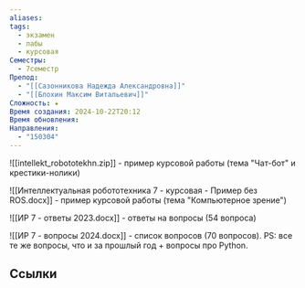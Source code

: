 ```yaml
---
aliases: 
tags:
  - экзамен
  - лабы
  - курсовая
Семестры:
  - 7семестр
Препод:
  - "[[Сазонникова Надежда Александровна]]"
  - "[[Блохин Максим Витальевич]]"
Сложность: ★
Время создания: 2024-10-22T20:12
Время обновления: 
Направления:
  - "150304"
---
```

![[intellekt_robototekhn.zip]] - пример курсовой работы (тема "Чат-бот" и крестики-нолики)

![[Интеллектуальная робототехника 7 - курсовая - Пример без ROS.docx]] - пример курсовой работы (тема "Компьютерное зрение")

![[ИР 7 - ответы 2023.docx]] - ответы на вопросы (54 вопроса)

![[ИР 7 - вопросы 2024.docx]] - список вопросов (70 вопросов). PS: все те же вопросы, что и за прошлый год + вопросы про Python.
## Ссылки
